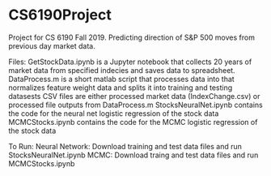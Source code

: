 # CS6190Project
Project for CS 6190 Fall 2019. Predicting direction of  S&amp;P 500 moves from previous day market data.

Files:
GetStockData.ipynb is a Jupyter notebook that collects 20 years of market data from specified indecies and saves data to spreadsheet.
DataProcess.m is a short matlab script that processes data into that normalizes feature weight data and splits it into training and testing datasests
CSV files are either processed market data (IndexChange.csv) or processed file outputs from DataProcess.m
StocksNeuralNet.ipynb contains the code for the neural net logistic regression of the stock data
MCMCStocks.ipynb contains the code for the MCMC logistic regression of the stock data

To Run:
Neural Network: Download training and test data files and run StocksNeuralNet.ipynb
MCMC: Download traing and test data files and run MCMCStocks.ipynb
